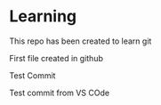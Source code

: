 # Learning

This repo has been created to learn git

First file created in github

Test Commit

Test commit from VS COde
